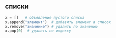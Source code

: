 ## списки

```python
x = []   # объявление пустого списка
x.append("элемент")  # добавить элемент в список
x.remove("значение") # удалить по значению
x.pop(0)  # удалить по индексу

```



























